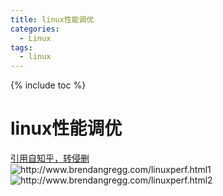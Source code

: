 ```yaml
---
title: linux性能调优
categories:
  - Linux
tags:
  - linux
---
```

{% include toc %}

# linux性能调优

[引用自知乎，转侵删](https://www.zhihu.com/question/448362493/answer/1770329163)<br/> <img alt="http://www.brendangregg.com/linuxperf.html1" src="https://img-blog.csdnimg.cn/20210425130417634.png?x-oss-process=image/watermark,type_ZmFuZ3poZW5naGVpdGk,shadow_10,text_aHR0cHM6Ly9ibG9nLmNzZG4ubmV0L20wXzM3NTY1NzM2,size_16,color_FFFFFF,t_70#pic_center"/><br/> <img alt="http://www.brendangregg.com/linuxperf.html2" src="https://img-blog.csdnimg.cn/2021042513051962.png?x-oss-process=image/watermark,type_ZmFuZ3poZW5naGVpdGk,shadow_10,text_aHR0cHM6Ly9ibG9nLmNzZG4ubmV0L20wXzM3NTY1NzM2,size_16,color_FFFFFF,t_70#pic_center"/>
